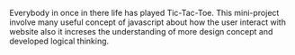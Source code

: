 Everybody in once in there life has played Tic-Tac-Toe. This mini-project involve many useful concept of javascript about how the user interact with website also it increses the understanding of more design concept and developed logical thinking. 

